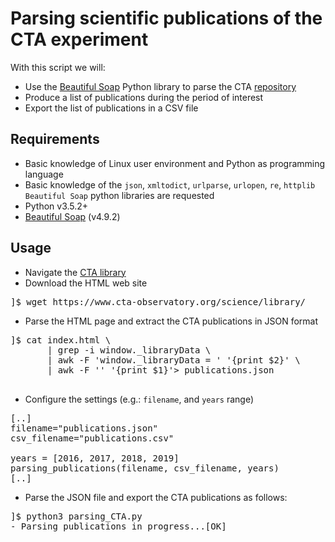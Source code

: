 # Parsing scientific publications of the CTA experiment

With this script we will: 

* Use the [Beautiful Soap](https://www.crummy.com/software/BeautifulSoup/bs4/doc/) Python library to parse the CTA [repository](https://www.cta-observatory.org/science/library/) 
* Produce a list of publications during the period of interest
* Export the list of publications in a CSV file

## Requirements
* Basic knowledge of Linux user environment and Python as programming language
* Basic knowledge of the `json`, `xmltodict`, `urlparse`, `urlopen`, `re`, `httplib` `Beautiful Soap` python libraries are requested
* Python v3.5.2+
* [Beautiful Soap](https://www.crummy.com/software/BeautifulSoup/bs4/doc/) (v4.9.2)

## Usage
* Navigate the [CTA library](https://www.cta-observatory.org/science/library/)
* Download the HTML web site
<pre>
]$ wget https://www.cta-observatory.org/science/library/
</pre>

* Parse the HTML page and extract the CTA publications in JSON format
<pre>
]$ cat index.html \
       | grep -i window._libraryData \
       | awk -F 'window._libraryData = ' '{print $2}' \
       | awk -F '</script>' '{print $1}'> publications.json 
</pre>

* Configure the settings (e.g.: `filename`, and `years` range)

<pre>
[..]
filename="publications.json"
csv_filename="publications.csv"

years = [2016, 2017, 2018, 2019]
parsing_publications(filename, csv_filename, years)
[..]
</pre>

* Parse the JSON file and export the CTA publications as follows:
<pre>
]$ python3 parsing_CTA.py 
- Parsing publications in progress...[OK]
</pre>


